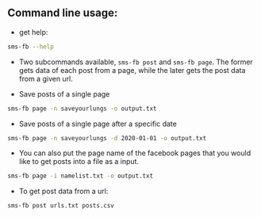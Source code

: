 ## Command line usage:

+ get help:

```bash
sms-fb --help
```

+ Two subcommands available, `sms-fb post` and `sms-fb page`. The former gets data of each post from a page, while the later gets the post data from a given url.

+ Save posts of a single page

```bash
sms-fb page -n saveyourlungs -o output.txt
```

+ Save posts of a single page after a specific date

```bash
sms-fb page -n saveyourlungs -d 2020-01-01 -o output.txt
```

+ You can also put the page name of the facebook pages that you would like to get posts into a file as a input.

```bash
sms-fb page -i namelist.txt -o output.txt
```

+ To get post data from a url:

```bash
sms-fb post urls.txt posts.csv
```